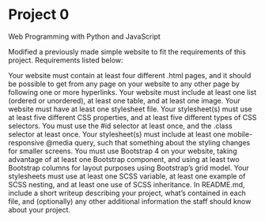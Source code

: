 # Project 0

Web Programming with Python and JavaScript

Modified a previously made simple website to fit the requirements of this project. Requirements listed below:

Your website must contain at least four different .html pages, and it should be possible to get from any page on your website to any other page by following one or more hyperlinks.
Your website must include at least one list (ordered or unordered), at least one table, and at least one image.
Your website must have at least one stylesheet file.
Your stylesheet(s) must use at least five different CSS properties, and at least five different types of CSS selectors. You must use the #id selector at least once, and the .class selector at least once.
Your stylesheet(s) must include at least one mobile-responsive @media query, such that something about the styling changes for smaller screens.
You must use Bootstrap 4 on your website, taking advantage of at least one Bootstrap component, and using at least two Bootstrap columns for layout purposes using Bootstrap’s grid model.
Your stylesheets must use at least one SCSS variable, at least one example of SCSS nesting, and at least one use of SCSS inheritance.
In README.md, include a short writeup describing your project, what’s contained in each file, and (optionally) any other additional information the staff should know about your project.
